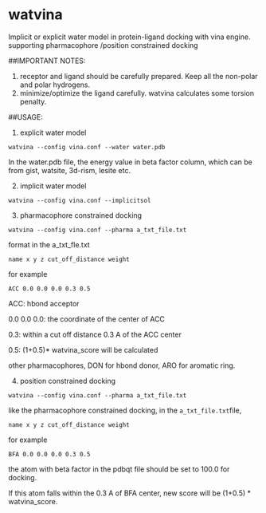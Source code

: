 # watvina
Implicit or explicit water model in protein-ligand docking with vina engine. supporting pharmacophore /position constrained docking

##IMPORTANT NOTES:
1. receptor and ligand should be carefully prepared. Keep all the non-polar and polar hydrogens.
2. minimize/optimize the ligand carefully. watvina calculates some torsion penalty.

##USAGE: 
1. explicit water model

```watvina --config vina.conf --water water.pdb```

In the water.pdb file, the energy value in beta factor column, which can be from gist, watsite, 3d-rism, lesite etc.

2. implicit water model

```watvina --config vina.conf --implicitsol```

3. pharmacophore constrained docking

```watvina --config vina.conf --pharma a_txt_file.txt```

format in the a_txt_fle.txt

```name x y z cut_off_distance weight```

for example

```ACC 0.0 0.0 0.0 0.3 0.5```

ACC: hbond acceptor

0.0 0.0 0.0: the coordinate of the center of ACC

0.3: within a cut off distance 0.3 A of the ACC center

0.5: (1+0.5)* watvina_score will be calculated


other pharmacophores,  DON for hbond donor, ARO for aromatic ring. 

4. position constrained docking

```watvina --config vina.conf --pharma a_txt_file.txt```

like the pharmacophore constrained docking, in the ```a_txt_file.txt```file,

```name x y z cut_off_distance weight```

for example

```BFA 0.0 0.0 0.0 0.3 0.5```

the atom with beta factor in the pdbqt file should be set to 100.0 for docking.

If this atom falls within the 0.3 A of BFA center, new score will be (1+0.5) * watvina_score.

